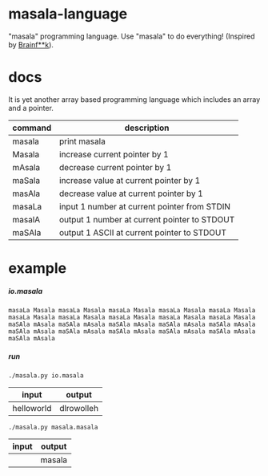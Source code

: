 # masala-language
"masala" programming language. Use "masala" to do everything! (Inspired by [Brainf**k](https://en.wikipedia.org/wiki/Brainfuck)).

# docs

It is yet another array based programming language which includes an array and a pointer.

| command | description                                     |
|---------|-------------------------------------------------|
| masala  | print masala                                    |
| Masala  | increase current pointer by 1                   |
| mAsala  | decrease current pointer by 1                   |
| maSala  | increase value at current pointer by 1          |
| masAla  | decrease value at current pointer by 1          |
| masaLa  | input 1 number at current pointer from STDIN    |
| masalA  | output 1 number at current pointer to STDOUT    |
| maSAla  | output 1 ASCII at current pointer to STDOUT     |


# example

##### io.masala

```
masaLa Masala masaLa Masala masaLa Masala masaLa Masala masaLa Masala
masaLa Masala masaLa Masala masaLa Masala masaLa Masala masaLa Masala
maSAla mAsala maSAla mAsala maSAla mAsala maSAla mAsala maSAla mAsala
maSAla mAsala maSAla mAsala maSAla mAsala maSAla mAsala maSAla mAsala
maSAla mAsala
```

##### run

```
./masala.py io.masala
```

| input       | output               |
|-------------|----------------------|
| helloworld  | dlrowolleh           |


```
./masala.py masala.masala
```

| input       | output               |
|-------------|----------------------|
|             | masala               |
